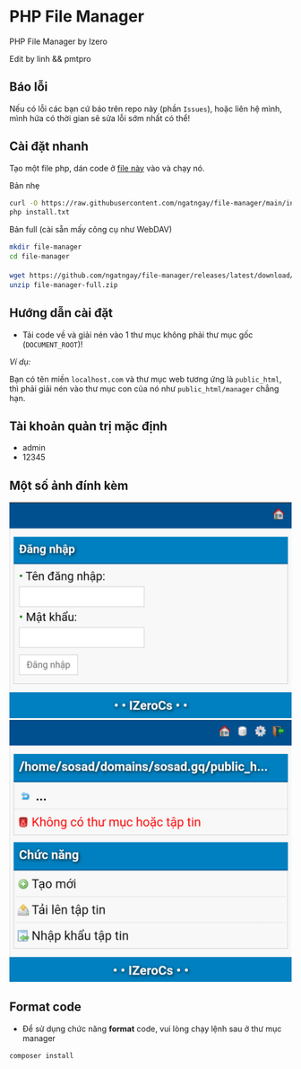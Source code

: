 # PHP File Manager

PHP File Manager by Izero

Edit by linh && pmtpro

## Báo lỗi

Nếu có lỗi các bạn cứ báo trên repo này (phần `Issues`), hoặc liên hệ mình, mình hứa có thời gian sẽ sửa lỗi sớm nhất có thể!

## Cài đặt nhanh

Tạo một file php, dán code ở [file này](https://raw.githubusercontent.com/ngatngay/file-manager/main/install.txt) vào và chạy nó.

Bản nhẹ

```bash
curl -O https://raw.githubusercontent.com/ngatngay/file-manager/main/install.txt
php install.txt
```

Bản full (cài sẵn mấy công cụ như WebDAV)

```bash
mkdir file-manager
cd file-manager

wget https://github.com/ngatngay/file-manager/releases/latest/download/file-manager-full.zip
unzip file-manager-full.zip
```

## Hướng dẫn cài đặt

- Tải code về và giải nén vào 1 thư mục không phải thư mục gốc (`DOCUMENT_ROOT`)!

_Ví dụ:_

Bạn có tên miền `localhost.com` và thư mục web tương ứng là `public_html`, thì phải giải nén vào thư mục con của nó như `public_html/manager` chẳng hạn.

## Tài khoản quản trị mặc định

  * admin
  * 12345

## Một số ảnh đính kèm

![image](screenshot.png)
![image](screenshot1.png)

## Format code

- Để sử dụng chức năng **format** code, vui lòng chạy lệnh sau ở thư mục manager

```bash
composer install
```
